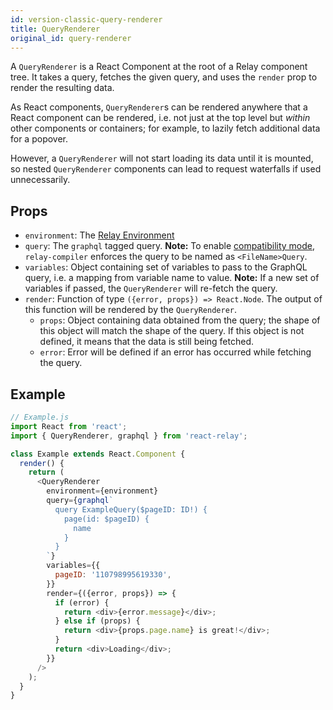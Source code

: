 ```yaml
---
id: version-classic-query-renderer
title: QueryRenderer
original_id: query-renderer
---
```


A `QueryRenderer` is a React Component at the root of a Relay component tree. It takes a query, fetches the given query, and uses the `render` prop to render the resulting data.

As React components, `QueryRenderer`s can be rendered anywhere that a React component can be rendered, i.e. not just at the top level but *within* other components or containers; for example, to lazily fetch additional data for a popover.

However, a `QueryRenderer` will not start loading its data until it is mounted, so nested `QueryRenderer` components can lead to request waterfalls if used unnecessarily.

## Props

* `environment`: The [Relay Environment](./classic-relay-environment.html)
* `query`: The `graphql` tagged query. **Note:** To enable [compatibility mode](./classic-relay-compat.html), `relay-compiler` enforces the query to be named as `<FileName>Query`.
* `variables`: Object containing set of variables to pass to the GraphQL query, i.e. a mapping from variable name to value. **Note:** If a new set of variables if passed, the `QueryRenderer` will re-fetch the query.
* `render`: Function of type `({error, props}) => React.Node`. The output of this function will be rendered by the `QueryRenderer`.
  * `props`: Object containing data obtained from the query; the shape of this object will match the shape of the query. If this object is not defined, it means that the data is still being fetched.
  * `error`: Error will be defined if an error has occurred while fetching the query.

## Example

```javascript
// Example.js
import React from 'react';
import { QueryRenderer, graphql } from 'react-relay';

class Example extends React.Component {
  render() {
    return (
      <QueryRenderer
        environment={environment}
        query={graphql`
          query ExampleQuery($pageID: ID!) {
            page(id: $pageID) {
              name
            }
          }
        `}
        variables={{
          pageID: '110798995619330',
        }}
        render={({error, props}) => {
          if (error) {
            return <div>{error.message}</div>;
          } else if (props) {
            return <div>{props.page.name} is great!</div>;
          }
          return <div>Loading</div>;
        }}
      />
    );
  }
}
```
